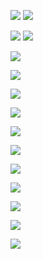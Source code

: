![](https://i.imgur.com/vEyXUGg.png)
![](https://i.imgur.com/wTpwFVH.png)


![](https://i.imgur.com/vfqC5Kn.png)
![](https://i.imgur.com/KpCNmn5.jpeg)

![](https://i.imgur.com/2oT0rUX.jpeg)

![](https://i.imgur.com/0M9aSVw.jpeg)

![](https://i.imgur.com/MYyEGN0.jpeg)

![](https://i.imgur.com/mJUHjDj.jpeg)

![](https://i.imgur.com/J6VRla3.png)

![](https://i.imgur.com/4VrKbn9.png)

![](https://i.imgur.com/7Xki5Vb.png)

![](https://i.imgur.com/tF8mElT.png)

![](https://i.imgur.com/VpEuEkZ.png)

![](https://i.imgur.com/xtvquMH.png)

![](https://i.imgur.com/gHq9yub.jpeg)
